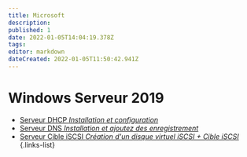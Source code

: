 ```yaml
---
title: Microsoft
description: 
published: 1
date: 2022-01-05T14:04:19.378Z
tags: 
editor: markdown
dateCreated: 2022-01-05T11:50:42.941Z
---
```


# Windows Serveur 2019
- [Serveur DHCP *Installation et configuration*](/Microsoft/Windows_Server_2019/Serveur_DHCP)
- [Serveur DNS *Installation et ajoutez des enregistrement*](/Microsoft/Windows_Server_2019/Serveur_DNS)
- [Serveur Cible iSCSI *Création d'un disque virtuel iSCSI + Cible iSCSI*](/Microsoft/Windows_Server_2019/Cible-iSCSI)
{.links-list}
